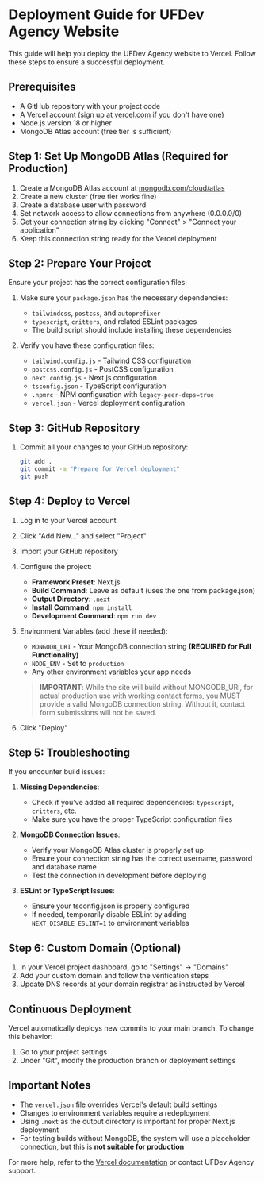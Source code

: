 # Deployment Guide for UFDev Agency Website

This guide will help you deploy the UFDev Agency website to Vercel. Follow these steps to ensure a successful deployment.

## Prerequisites

- A GitHub repository with your project code
- A Vercel account (sign up at [vercel.com](https://vercel.com) if you don't have one)
- Node.js version 18 or higher
- MongoDB Atlas account (free tier is sufficient)

## Step 1: Set Up MongoDB Atlas (Required for Production)

1. Create a MongoDB Atlas account at [mongodb.com/cloud/atlas](https://www.mongodb.com/cloud/atlas)
2. Create a new cluster (free tier works fine)
3. Create a database user with password
4. Set network access to allow connections from anywhere (0.0.0.0/0)
5. Get your connection string by clicking "Connect" > "Connect your application"
6. Keep this connection string ready for the Vercel deployment

## Step 2: Prepare Your Project

Ensure your project has the correct configuration files:

1. Make sure your `package.json` has the necessary dependencies:
   - `tailwindcss`, `postcss`, and `autoprefixer`
   - `typescript`, `critters`, and related ESLint packages
   - The build script should include installing these dependencies

2. Verify you have these configuration files:
   - `tailwind.config.js` - Tailwind CSS configuration
   - `postcss.config.js` - PostCSS configuration
   - `next.config.js` - Next.js configuration
   - `tsconfig.json` - TypeScript configuration
   - `.npmrc` - NPM configuration with `legacy-peer-deps=true`
   - `vercel.json` - Vercel deployment configuration

## Step 3: GitHub Repository

1. Commit all your changes to your GitHub repository:
   ```bash
   git add .
   git commit -m "Prepare for Vercel deployment"
   git push
   ```

## Step 4: Deploy to Vercel

1. Log in to your Vercel account
2. Click "Add New..." and select "Project"
3. Import your GitHub repository
4. Configure the project:
   - **Framework Preset**: Next.js
   - **Build Command**: Leave as default (uses the one from package.json)
   - **Output Directory**: `.next`
   - **Install Command**: `npm install`
   - **Development Command**: `npm run dev`

5. Environment Variables (add these if needed):
   - `MONGODB_URI` - Your MongoDB connection string **(REQUIRED for Full Functionality)**
   - `NODE_ENV` - Set to `production`
   - Any other environment variables your app needs

   > **IMPORTANT**: While the site will build without MONGODB_URI, for actual production use with working contact forms, you MUST provide a valid MongoDB connection string. Without it, contact form submissions will not be saved.

6. Click "Deploy"

## Step 5: Troubleshooting

If you encounter build issues:

1. **Missing Dependencies**:
   - Check if you've added all required dependencies: `typescript`, `critters`, etc.
   - Make sure you have the proper TypeScript configuration files

2. **MongoDB Connection Issues**:
   - Verify your MongoDB Atlas cluster is properly set up
   - Ensure your connection string has the correct username, password and database name
   - Test the connection in development before deploying

3. **ESLint or TypeScript Issues**:
   - Ensure your tsconfig.json is properly configured
   - If needed, temporarily disable ESLint by adding `NEXT_DISABLE_ESLINT=1` to environment variables

## Step 6: Custom Domain (Optional)

1. In your Vercel project dashboard, go to "Settings" → "Domains"
2. Add your custom domain and follow the verification steps
3. Update DNS records at your domain registrar as instructed by Vercel

## Continuous Deployment

Vercel automatically deploys new commits to your main branch. To change this behavior:

1. Go to your project settings
2. Under "Git", modify the production branch or deployment settings

## Important Notes

- The `vercel.json` file overrides Vercel's default build settings
- Changes to environment variables require a redeployment
- Using `.next` as the output directory is important for proper Next.js deployment
- For testing builds without MongoDB, the system will use a placeholder connection, but this is **not suitable for production**

For more help, refer to the [Vercel documentation](https://vercel.com/docs) or contact UFDev Agency support. 